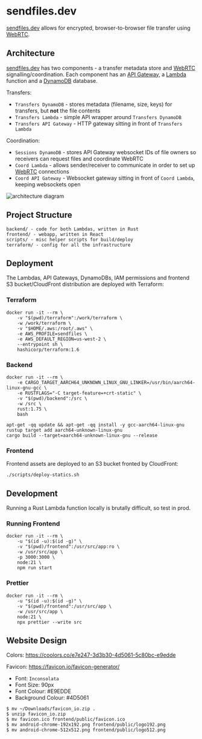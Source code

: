 # sendfiles.dev

[sendfiles.dev](https://sendfiles.dev) allows for encrypted, browser-to-browser file transfer using [WebRTC](https://webrtc.org).


## Architecture

[sendfiles.dev](https://sendfiles.dev) has two components - a transfer metadata store and [WebRTC](https://webrtc.org) signalling/coordination. Each component has an [API Gateway](https://aws.amazon.com/api-gateway/), a [Lambda](https://aws.amazon.com/lambda/) function and a [DynamoDB](https://aws.amazon.com/dynamodb/) database.

Transfers:
  - `Transfers DynamoDB` - stores metadata (filename, size, keys) for transfers, but **not** the file contents
  - `Transfers Lambda` - simple API wrapper around `Transfers DynamoDB`
  - `Transfers API Gateway` - HTTP gateway sitting in front of `Transfers Lambda`

Coordination:
  - `Sessions DynamoDB` - stores API Gateway websocket IDs of file owners so receivers can request files and coordinate WebRTC
  - `Coord Lambda` - allows sender/receiver to communicate in order to set up [WebRTC](https://webrtc.org) connections
  - `Coord API Gateway` - Websocket gateway sitting in front of `Coord Lambda`, keeping websockets open

![architecture diagram](https://sendfiles.dev/architecutre.png)


## Project Structure
```
backend/ - code for both Lambdas, written in Rust
frontend/ - webapp, written in React
scripts/ - misc helper scripts for build/deploy
terraform/ - config for all the infrastructure
```


## Deployment

The Lambdas, API Gateways, DynamoDBs, IAM permissions and frontend S3 bucket/CloudFront distribution are deployed with Terraform:

### Terraform

```shell
docker run -it --rm \
    -v "$(pwd)/terraform":/work/terraform \
    -w /work/terraform \
    -v "$HOME/.aws:/root/.aws" \
    -e AWS_PROFILE=sendfiles \
    -e AWS_DEFAULT_REGION=us-west-2 \
    --entrypoint sh \
    hashicorp/terraform:1.6
```

### Backend

```shell
docker run -it --rm \
    -e CARGO_TARGET_AARCH64_UNKNOWN_LINUX_GNU_LINKER=/usr/bin/aarch64-linux-gnu-gcc \
    -e RUSTFLAGS="-C target-feature=+crt-static" \
    -v "$(pwd)/backend":/src \
    -w /src \
    rust:1.75 \
    bash

apt-get -qq update && apt-get -qq install -y gcc-aarch64-linux-gnu
rustup target add aarch64-unknown-linux-gnu
cargo build --target=aarch64-unknown-linux-gnu --release
```

### Frontend

Frontend assets are deployed to an S3 bucket fronted by CloudFront:
```shell
./scripts/deploy-statics.sh
```


## Development

Running a Rust Lambda function locally is brutally difficult, so test in prod.

### Running Frontend
```shell
docker run -it --rm \
    -u "$(id -u):$(id -g)" \
    -v "$(pwd)/frontend":/usr/src/app:ro \
    -w /usr/src/app \
    -p 3000:3000 \
    node:21 \
    npm run start
```

### Prettier
```shell
docker run -it --rm \
    -u "$(id -u):$(id -g)" \
    -v "$(pwd)/frontend":/usr/src/app \
    -w /usr/src/app \
    node:21 \
    npx prettier --write src
```


## Website Design

Colors: https://coolors.co/e7e247-3d3b30-4d5061-5c80bc-e9edde

Favicon: https://favicon.io/favicon-generator/
  - Font: `Inconsolata`
  - Font Size: 90px
  - Font Colour: #E9EDDE
  - Background Colour: #4D5061

```shell
$ mv ~/Downloads/favicon_io.zip .
$ unzip favicon_io.zip
$ mv favicon.ico frontend/public/favicon.ico
$ mv android-chrome-192x192.png frontend/public/logo192.png
$ mv android-chrome-512x512.png frontend/public/logo512.png
```
